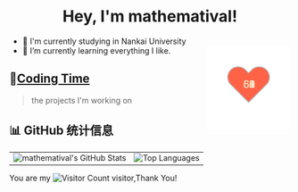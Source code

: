 <h1 align="center">
  Hey, I'm mathematival!
</h1>

- 🔭 I'm currently studying in Nankai University
- 🌱 I’m currently learning everything I like.
  <a href="https://github.com/L1cardo/iBeats"><img align="right" width="150px" src="https://raw.githubusercontent.com/L1cardo/iBeats/main/files/heart.svg"/></a>

## 🌠[Coding Time](https://wakatime.com/@Younger)
> the projects I'm working on

## 📊 GitHub 统计信息

<table>
  <tr>
    <td>
      <img src="https://github-readme-stats.vercel.app/api?username=mathematival&hide=issues&show_icons=true&theme=tokyonight" alt="mathematival's GitHub Stats">
    </td>
    <td>
      <img src="https://github-readme-stats-ericjuice.vercel.app/api/top-langs/?username=mathematival&layout=compact&theme=tokyonight" alt="Top Languages">
    </td>
  </tr>
</table>

You are my ![Visitor Count](https://profile-counter.glitch.me/mathematival/count.svg) visitor,Thank You!
